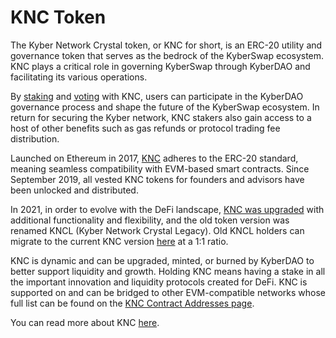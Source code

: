 # KNC Token

The Kyber Network Crystal token, or KNC for short, is an ERC-20 utility and governance token that serves as the bedrock of the KyberSwap ecosystem. KNC plays a critical role in governing KyberSwap through KyberDAO and facilitating its various operations.

By [staking](../kyberdao/user-guides/staking.md) and [voting](../kyberdao/user-guides/voting.md) with KNC, users can participate in the KyberDAO governance process and shape the future of the KyberSwap ecosystem. In return for securing the Kyber network, KNC stakers also gain access to a host of other benefits such as gas refunds or protocol trading fee distribution.&#x20;

Launched on Ethereum in 2017, [KNC](https://etherscan.io/token/0xdeFA4e8a7bcBA345F687a2f1456F5Edd9CE97202) adheres to the ERC-20 standard, meaning seamless compatibility with EVM-based smart contracts. Since September 2019, all vested KNC tokens for founders and advisors have been unlocked and distributed.

In 2021, in order to evolve with the DeFi landscape, [KNC was upgraded](https://blog.kyberswap.com/knc-token-migration-guide-2/) with additional functionality and flexibility, and the old token version was renamed KNCL (Kyber Network Crystal Legacy). Old KNCL holders can migrate to the current KNC version [here](https://kyberswap.com/kyberdao/stake-knc) at a 1:1 ratio.

KNC is dynamic and can be upgraded, minted, or burned by KyberDAO to better support liquidity and growth. Holding KNC means having a stake in all the important innovation and liquidity protocols created for DeFi. KNC is supported on and can be bridged to other EVM-compatible networks whose full list can be found on the [KNC Contract Addresses page](knc-contract-addresses.md).

You can read more about KNC [here](https://kyberswap.com/about/knc).
